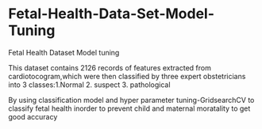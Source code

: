 # Fetal-Health-Data-Set-Model-Tuning
Fetal Health Dataset Model tuning

This dataset contains 2126 records of features extracted from cardiotocogram,which were then classified by three expert obstetricians into 3 classes:1.Normal 2. suspect 3. pathological

By using classification model and hyper parameter tuning-GridsearchCV to classify fetal health inorder to prevent child and maternal moratality to get good accuracy

